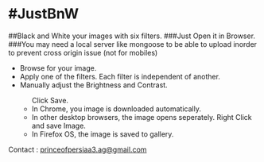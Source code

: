 #JustBnW
=======

##Black and White your images with six filters.
###Just Open it in Browser.
###You may need a local server like mongoose to be able to upload inorder to prevent cross origin issue (not for mobiles)
<ul>
<li>Browse for your image.</li>
<li>Apply one of the filters. Each filter is independent of another.</li>
<li>Manually adjust the Brightness and Contrast.</li>
<ul>Click Save.
   <li>In Chrome, you image is downloaded automatically.</li>
   <li>In other desktop browsers, the image opens seperately. Right Click and save Image.</li>
   <li>In Firefox OS, the image is saved to gallery.</li>
</ul>
</ul>

Contact : princeofpersiaa3.ag@gmail.com